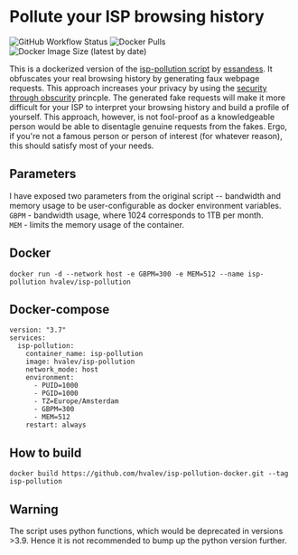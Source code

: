 # Pollute your ISP browsing history

![GitHub Workflow Status](https://img.shields.io/github/workflow/status/hvalev/isp-pollution-docker/build)
![Docker Pulls](https://img.shields.io/docker/pulls/hvalev/isp-pollution)
![Docker Image Size (latest by date)](https://img.shields.io/docker/image-size/hvalev/isp-pollution)

This is a dockerized version of the [isp-pollution script](https://github.com/essandess/isp-data-pollution) by [essandess](https://github.com/essandess/). It obfuscates your real browsing history by generating faux webpage requests. This approach increases your privacy by using the [security through obscurity](https://en.wikipedia.org/wiki/Security_through_obscurity) princple. The generated fake requests will make it more difficult for your ISP to interpret your browsing history and build a profile of yourself. This approach, however, is not fool-proof as a knowledgeable person would be able to disentagle genuine requests from the fakes. Ergo, if you're not a famous person or person of interest (for whatever reason), this should satisfy most of your needs. 

## Parameters
I have exposed two parameters from the original script -- bandwidth and memory usage to be user-configurable as docker environment variables. </br>
`GBPM` - bandwidth usage, where 1024 corresponds to 1TB per month. </br>
`MEM` - limits the memory usage of the container.

## Docker
```
docker run -d --network host -e GBPM=300 -e MEM=512 --name isp-pollution hvalev/isp-pollution
```

## Docker-compose

```
version: "3.7"
services:
  isp-pollution:
    container_name: isp-pollution
    image: hvalev/isp-pollution
    network_mode: host
    environment:
      - PUID=1000
      - PGID=1000
      - TZ=Europe/Amsterdam
      - GBPM=300
      - MEM=512
    restart: always
```

## How to build
```
docker build https://github.com/hvalev/isp-pollution-docker.git --tag isp-pollution
```

## Warning
The script uses python functions, which would be deprecated in versions >3.9. Hence it is not recommended to bump up the python version further.
